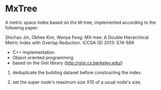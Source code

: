 MxTree
======

A metric space index based on the M-tree, implemented according to the following paper:

Shichao Jin, Okhee Kim, Wenya Feng:
MX-tree: A Double Hierarchical Metric Index with Overlap Reduction. ICCSA (5) 2013: 574-589

* C++ implementation
* Object oriented programming
* based on the Gist library (http://gist.cs.berkeley.edu/) 

1. deduplicate the building dataset before constructing the index.

2. set the super node's maximum size X10 of a usual node's size.
